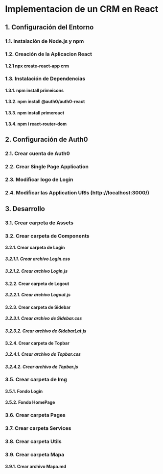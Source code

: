 # Implementacion de un CRM en React

## 1. Configuración del Entorno
### 1.1. Instalación de Node.js y npm
### 1.2. Creación de la Aplicacion React
#### 1.2.1 npx create-react-app crm
### 1.3. Instalación de Dependencias
#### 1.3.1. npm install primeicons
#### 1.3.2. npm install @auth0/auth0-react
#### 1.3.3. npm install primereact
#### 1.3.4. npm i react-router-dom
## 2. Configuración de Auth0
### 2.1. Crear cuenta de Auth0
### 2.2. Crear Single Page Application
### 2.3. Modificar logo de Login
### 2.4. Modificar las Application URIs (http://localhost:3000/)
## 3. Desarrollo
### 3.1. Crear carpeta de Assets
### 3.2. Crear carpeta de Components
#### 3.2.1. Crear carpeta de Login
##### 3.2.1.1. Crear archivo Login.css
##### 3.2.1.2. Crear archivo Login.js
#### 3.2.2. Crear carpeta de Logout
##### 3.2.2.1. Crear archivo Logout.js
#### 3.2.3. Crear carpeta de Sidebar
##### 3.2.3.1. Crear archivo de Sidebar.css
##### 3.2.3.2. Crear archivo de SidebarLat.js
#### 3.2.4. Crear carpeta de Topbar
##### 3.2.4.1. Crear archivo de Topbar.css
##### 3.2.4.2. Crear archivo de Topbar.js
### 3.5. Crear carpeta de Img
#### 3.5.1. Fondo Login
#### 3.5.2. Fondo HomePage
### 3.6. Crear carpeta Pages
### 3.7. Crear carpeta Services
### 3.8. Crear carpeta Utils
### 3.9. Crear carpeta Mapa
#### 3.9.1. Crear archivo Mapa.md
